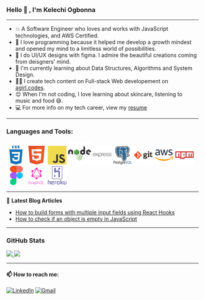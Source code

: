 ### Hello 👋 , I'm Kelechi Ogbonna
***
<!--
**Kellswork/kellswork** is a ✨ _special_ ✨ repository because its `README.md` (this file) appears on your GitHub profile.
Here are some ideas to get you started:

- 🔭 I’m currently working on ...
- 🌱 I’m currently learning ...
- 👯 I’m looking to collaborate on ...
- 🤔 I’m looking for help with ...
- 💬 Ask me about ...
- 📫 How to reach me: ...
- 😄 Pronouns: ...
- ⚡ Fun fact: ...
-->
- 💥 A Software Engineer who loves and works with JavaScript technologies, and AWS Certified.
- 💜  I love programming because it helped me develop a growth mindest and opened my mind to a limitless world of possibilities.
- 🎨  I do UI/UX designs with figma. I admire the beautiful creations coming from deisgners' mind. 
- 🌱  I'm currently learning about Data Structures, Algorithms and System Design.
- ✍🏾  I create tech content on Full-stack Web developement on [agirl.codes](https://www.agirl.codes/).
- 😌  When I'm not coding, I love learning about skincare, listening to music and food 😅.
- 💻  For more info on my tech career, view my [resume](https://drive.google.com/file/d/1EBCaydsUsOXWlV8U16h1Y2EBnrzeN5Sa/view?usp=sharing)

***

### Languages and Tools:

<img src="https://github.com/devicons/devicon/blob/master/icons/css3/css3-plain-wordmark.svg" alt="CSS" width="50" height="50"/> <img src="https://github.com/devicons/devicon/blob/master/icons/html5/html5-original.svg" alt="HTML" width="50" height="50"/> 
<img src="https://github.com/devicons/devicon/blob/master/icons/javascript/javascript-original.svg" alt="JavaScript" width="50" height="50"/> 
<img src="https://github.com/devicons/devicon/blob/master/icons/nodejs/nodejs-original-wordmark.svg" alt="NodeJS" width="60" height="60"/>
<img src="https://github.com/devicons/devicon/blob/master/icons/express/express-original-wordmark.svg" alt="ExpressJS" width="50" height="50"/> 
<img src="https://github.com/devicons/devicon/blob/master/icons/postgresql/postgresql-original-wordmark.svg" alt="PostgreSQL" width="50" height="50"/>
<img src="https://github.com/devicons/devicon/blob/master/icons/git/git-original-wordmark.svg" alt="Git" width="50" height="50"/>
<img src="https://github.com/devicons/devicon/blob/master/icons/amazonwebservices/amazonwebservices-original-wordmark.svg" alt="AWS" width="50" height="50"/>
<img src="https://github.com/devicons/devicon/blob/master/icons/npm/npm-original-wordmark.svg" alt="npm" width="50" height="50"/> 
<img src="https://github.com/devicons/devicon/blob/master/icons/figma/figma-original.svg" alt="npm" width="50" height="50"/> 
<img src="https://github.com/devicons/devicon/blob/master/icons/graphql/graphql-plain-wordmark.svg" alt="npm" width="50" height="50"/> 
<img src="https://github.com/devicons/devicon/blob/master/icons/heroku/heroku-original-wordmark.svg" alt="npm" width="50" height="50"/> 

***

📓 **Latest Blog Articles**

- [How to build forms with multiple input fields using React Hooks](https://www.agirl.codes/post/How-to-Build-Forms-with-multiple-input-fields-using-React-Hooks)
- [How to check if an object is empty in JavaScript](https://www.agirl.codes/post/How-to-check-if-an-object-is-empty-in-JavaScript)

***

### GitHub Stats
<p align="left">
<a href="https://github.com/kellswork">
  <img height="180em" src="https://github-readme-stats.vercel.app/api?username=kellswork&show_icons=true&theme=midnight-purple"/>
  <img height="180em" src="https://github-readme-stats.vercel.app/api/top-langs/?username=kellswork&layout=compact&langs_count=8&theme=dark"/>
</a>
</p>

***

#### 📫 How to reach me:
[![LinkedIn](https://img.shields.io/badge/-LINKEDIN-0077B5?style=for-the-badge&logo=linkedin&logoColor=white)](https://www.linkedin.com/in/kelechi-ogbonna/)
[![Gmail](https://img.shields.io/badge/-KELLOGBONNA@GMAIL.COM-D14836?style=for-the-badge&logo=gmail&logoColor=white)](mailto:kellogbonna@gmail.com)

